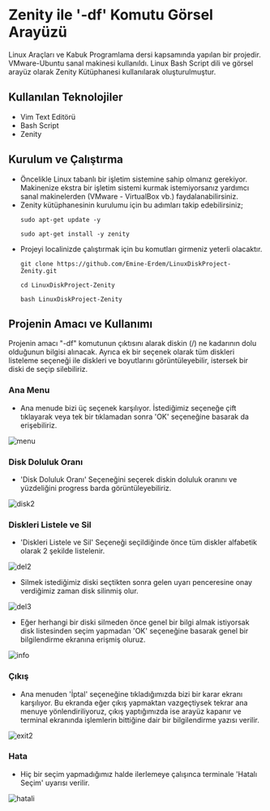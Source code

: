 # Zenity ile '-df' Komutu Görsel Arayüzü
Linux Araçları ve Kabuk Programlama dersi kapsamında yapılan bir projedir. VMware-Ubuntu sanal makinesi kullanıldı. Linux Bash Script dili ve görsel arayüz olarak Zenity Kütüphanesi kullanılarak oluşturulmuştur.

## Kullanılan Teknolojiler
  * Vim Text Editörü
  * Bash Script 
  * Zenity
  
## Kurulum ve Çalıştırma
  * Öncelikle Linux tabanlı bir işletim sistemine sahip olmanız gerekiyor. Makinenize ekstra bir işletim sistemi kurmak istemiyorsanız yardımcı sanal makinelerden (VMware - VirtualBox vb.) faydalanabilirsiniz.
  * Zenity kütüphanesinin kurulumu için bu adımları takip edebilirsiniz;
    ```
    sudo apt-get update -y
    ```
    ```
    sudo apt-get install -y zenity
    ```
  * Projeyi localinizde çalıştırmak için bu komutları girmeniz yeterli olacaktır.
    ```
    git clone https://github.com/Emine-Erdem/LinuxDiskProject-Zenity.git
    ```
    ```
    cd LinuxDiskProject-Zenity
    ```
    ```
    bash LinuxDiskProject-Zenity
    ```
## Projenin Amacı ve Kullanımı
Projenin amacı "-df" komutunun çıktısını alarak diskin (/) ne kadarının dolu olduğunun bilgisi alınacak. Ayrıca ek bir seçenek olarak tüm diskleri listeleme seçeneği ile diskleri ve boyutlarını görüntüleyebilir, istersek bir diski de seçip silebiliriz.
### Ana Menu
* Ana menude bizi üç seçenek karşılıyor. İstediğimiz seçeneğe çift tıklayarak veya tek bir tıklamadan sonra 'OK' seçeneğine basarak da erişebiliriz.

![menu](https://user-images.githubusercontent.com/56304631/210816743-84b67dfd-dc6c-4c7e-8f1f-bad4d521c781.png)

### Disk Doluluk Oranı
* 'Disk Doluluk Oranı' Seçeneğini seçerek diskin doluluk oranını ve yüzdeliğini progress barda görüntüleyebiliriz. 

![disk2](https://user-images.githubusercontent.com/56304631/210821349-61857fe1-1d01-47b5-bdaa-52d8f8cf035c.png)

### Diskleri Listele ve Sil
* 'Diskleri Listele ve Sil' Seçeneği seçildiğinde önce tüm diskler alfabetik olarak 2 şekilde listelenir.

![del2](https://user-images.githubusercontent.com/56304631/210828181-bd62392f-a56a-4570-9786-0fbdb538bce4.png)

* Silmek istediğimiz diski seçtikten sonra gelen uyarı penceresine onay verdiğimiz zaman disk silinmiş olur.

![del3](https://user-images.githubusercontent.com/56304631/210831356-0f8ada80-77cf-4c0b-a720-7f6da20f69cd.png)

* Eğer herhangi bir diski silmeden önce genel bir bilgi almak istiyorsak disk listesinden seçim yapmadan 'OK' seçeneğine basarak genel bir bilgilendirme ekranına erişmiş oluruz.

![info](https://user-images.githubusercontent.com/56304631/210832727-89c23ad8-7596-4cab-b8ae-f38d3222a327.png)

### Çıkış
* Ana menuden 'İptal' seçeneğine tıkladığımızda bizi bir karar ekranı karşılıyor. Bu ekranda eğer çıkış yapmaktan vazgeçtiysek tekrar ana menuye yönlendiriliyoruz, çıkış yaptığımızda ise arayüz kapanır ve terminal ekranında işlemlerin bittiğine dair bir bilgilendirme yazısı verilir.

![exit2](https://user-images.githubusercontent.com/56304631/210842364-90c1c58c-1194-4d3f-b516-c6e0829b2b96.png)

### Hata
* Hiç bir seçim yapmadığımız halde ilerlemeye çalışınca terminale 'Hatalı Seçim' uyarısı verilir.

![hatali](https://user-images.githubusercontent.com/56304631/210843234-c17e55c4-1db5-4692-b32d-2b65ebc9a355.png)



